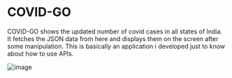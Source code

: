 # COVID-GO
COVID-GO shows the updated number of covid cases in all states of India.
It fetches the JSON data from here and displays them on the screen after some manipulation.
This is basically an application i developed just to know about how to use APIs.

![image](https://user-images.githubusercontent.com/43573988/110530105-10856600-8140-11eb-9630-25ac6bd95c01.png)

